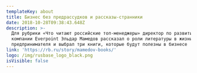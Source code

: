 ```yaml
---
templateKey: about
title: Бизнес без предрассудков и рассказы-странники
date: 2018-10-28T09:38:43.648Z
description: >-
  Для рубрики «Что читают российские топ-менеджеры» директор по развитию бизнеса
  компании Everpoint Эльдар Мамедов рассказал о роли литературы в жизни
  предпринимателя и выбрал три книги, которые будут полезны в бизнесе
link: 'https://rb.ru/story/mamedov-books/'
logo: /img/rusbase_logo_black.png
isVisible: false
---
```


